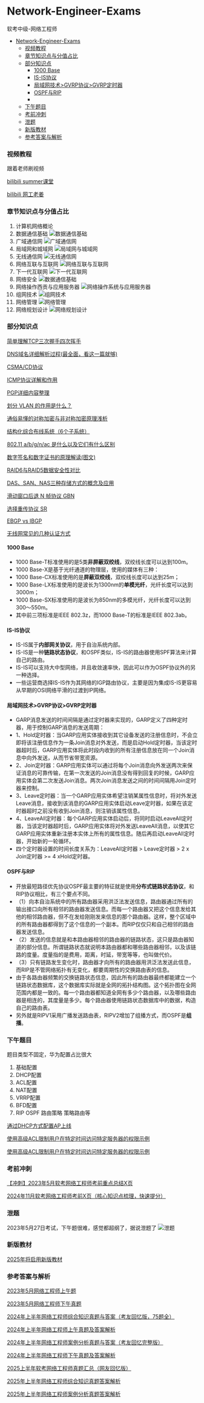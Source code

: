 # Network-Engineer-Exams

软考中级-网络工程师

- [Network-Engineer-Exams](#network-engineer-exams)
    - [视频教程](#视频教程)
    - [章节知识点与分值占比](#章节知识点与分值占比)
    - [部分知识点](#部分知识点)
      - [1000 Base](#1000-base)
      - [IS-IS协议](#is-is协议)
      - [局域网技术\>GVRP协议\>GVRP定时器](#局域网技术gvrp协议gvrp定时器)
      - [OSPF与RIP](#ospf与rip)
      - [](#)
    - [下午题目](#下午题目)
    - [考前冲刺](#考前冲刺)
    - [泄题](#泄题)
    - [新版教材](#新版教材)
    - [参考答案与解析](#参考答案与解析)

### 视频教程

跟着老师刷视频

[bilibili summer课堂](https://space.bilibili.com/209743285)

[bilibili 网工老姜](https://www.bilibili.com/video/BV1Yi42127P8/)

### 章节知识点与分值占比

1. 计算机网络概论
2. 数据通信基础
![数据通信基础](chapter/net_chapter2.png)
3. 广域通信网
![广域通信网](chapter/net_chapter3.png)
4. 局域网和城域网
![局域网与城域网](chapter/net_chapter4.png)
5. 无线通信网
![无线通信网](chapter/net_chapter5.png)
6. 网络互联与互联网
![网络互联与互联网](chapter/net_chapter6.png)
7. 下一代互联网
![下一代互联网](chapter/net_chapter7.png)
8. 网络安全
![数据通信基础](chapter/net_chapter8.png)
9. 网络操作西贡与应用服务器
![网络操作系统与应用服务器](chapter/net_chapter9.png)
10. 组网技术
![组网技术](chapter/net_chapter10.png)
11. 网络管理
![网络管理](chapter/net_chapter11.png)
12. 网络规划设计
![网络规划设计](chapter/net_chapter12.png)

### 部分知识点

[简单理解TCP三次握手四次挥手](https://blog.csdn.net/m0_56649557/article/details/119492899)

[DNS域名详细解析过程(最全面，看这一篇就够)](https://blog.csdn.net/bangshao1989/article/details/121913780)

[CSMA/CD协议](https://blog.csdn.net/qq_46331050/article/details/120406217)

[ICMP协议详解和作用](https://blog.csdn.net/yuxiang1014/article/details/108547017)

[PGP详细内容整理](https://blog.csdn.net/qq_42248536/article/details/105805078)

[划分 VLAN 的作用是什么？](https://www.zhihu.com/question/19903686#)

[通俗易懂的对称加密与非对称加密原理浅析](https://juejin.cn/post/6964558725839339533)

[结构化综合布线系统（6个子系统）](https://blog.csdn.net/2302_79730293/article/details/142746139)

[802.11 a/b/g/n/ac 是什么以及它们有什么区别](https://blog.csdn.net/briant_ccj/article/details/50487303)

[数字签名和数字证书的原理解读(图文)](https://www.wosign.com/News/news_2018101101.htm)

[RAID6与RAID5数据安全性对比](https://support.huawei.com/enterprise/zh/knowledge/EKB1000149118)

[DAS、SAN、NAS三种存储方式的概念及应用](https://blog.csdn.net/qq_23348071/article/details/73963407)

[滑动窗口后退 N 帧协议 GBN](https://blog.csdn.net/shulianghan/article/details/108070859)

[选择重传协议 SR ](https://blog.csdn.net/shulianghan/article/details/108074861)

[EBGP vs IBGP](https://blog.csdn.net/u013185349/article/details/123394764)

[无线网常见的几种认证方式](https://blog.51cto.com/ccieh3c/4292446)

#### 1000 Base

- 1000 Base-T标准使用的是5类**非屏蔽双绞线**，双绞线长度可以达到100m。
- 1000 Base-X是基于光纤通道的物理层，使用的媒体有三种：
- 1000 Base-CX标准使用的是**屏蔽双绞线**，双绞线长度可以达到25m；
- 1000 Base-LX标准使用的是波长为1300nm的**单模光纤**，光纤长度可以达到3000m；
- 1000 Base-SX标准使用的是波长为850nm的多模光纤，光纤长度可以达到300～550m。
- 其中前三项标准是IEEE 802.3z，而1000 Base-T的标准是IEEE 802.3ab。

#### IS-IS协议

- IS-IS属于**内部网关协议**，用于自治系统内部。
- IS-IS是一种**链路状态协议**，和OSPF类似，IS-IS的路由器使用SPF算法来计算自己的路由。
- IS-IS可以支持大中型网络，并且收敛速率快，因此可以作为OSPF协议外的另一种选择。
- 一些运营商选择IS-IS作为其网络的IGP路由协议，主要是因为集成IS-IS更容易从早期的OSI网络平滑的过渡到IP网络。

#### 局域网技术>GVRP协议>GVRP定时器

- GARP消息发送的时间间隔是通过定时器来实现的，GARP定义了四种定时器，用于控制GARP消息的发送周期：
- 1、Hold定时器：当GARP应用实体接收到其它设备发送的注册信息时，不会立即将该注册信息作为一条Join消息对外发送，而是启动Hold定时器，当该定时器超时后，GARP应用实体将此时段内收到的所有注册信息放在同一个Join消息中向外发送，从而节省带宽资源。
- 2、Join定时器：GARP应用实体可以通过将每个Join消息向外发送两次来保证消息的可靠传输，在第一次发送的Join消息没有得到回复的时候，GARP应用实体会第二次发送Join消息。两次Join消息发送之间的时间间隔用Join定时器来控制。
- 3、Leave定时器：当一个GARP应用实体希望注销某属性信息时，将对外发送Leave消息，接收到该消息的GARP应用实体启动Leave定时器，如果在该定时器超时之前没有收到Join消息，则注销该属性信息。
- 4、LeaveAll定时器：每个GARP应用实体启动后，将同时启动LeaveAll定时器，当该定时器超时后，GARP应用实体将对外发送LeaveAll消息，以使其它GARP应用实体重新注册本实体上所有的属性信息。随后再启动LeaveAll定时器，开始新的一轮循环。
- 四个定时器设置的时间长度关系为：LeaveAll定时器 &gt; Leave定时器 &gt; 2 x Join定时器 &gt;= 4 xHold定时器。

#### OSPF与RIP

- 开放最短路径优先协议OSPF最主要的特征就是使用**分布式链路状态协议**，和RIP协议相比，有三个要点不同。
- （1）向本自治系统中的所有路由器采用洪泛法发送信息，路由器通过所有的输出接口向所有相邻的路由器发送信息。而每一个路由器又把这个信息发给其他的相邻路由器，但不在发给刚刚发来信息的那个路由器。这样，整个区域中的所有路由器都得到了这个信息的一个副本。而RIP仅仅只和自己相邻的路由器发送信息。
- （2）发送的信息就是和本路由器相邻的路由器的链路状态，这只是路由器知道的部分信息。所谓链路状态就说明本路由器都和哪些路由器相邻，以及该链路的度量。度量指的是费用，距离，时延，带宽等等，也叫做代价。
- （3）只有链路发生变化时，路由器才向所有的路由器用洪泛法发送此信息，而RIP是不管网络拓扑有无变化，都要周期性的交换路由表的信息。
- 由于各路由器频繁的交换链路状态信息，因此所有的路由器最终都能建立一个链路状态数据库，这个数据库实际就是全网的拓扑结构图。这个拓扑图在全网范围内都是一致的。每一个路由器都知道全网有多少个路由器，以及哪些路由器是相连的，其度量是多少。每个路由器使用链路状态数据库中的数据，构造自己的路由表。
- 另外就是RIPV1采用广播发送路由表，RIPV2增加了组播方式，而OSPF是**组播**。

#### 


### 下午题目

题目类型不固定，华为配置占比很大<br>
1. 基础配置
2. DHCP配置
3. ACL配置
4. NAT配置
6. VRRP配置
7. BFD配置
8. RIP OSPF 路由策略 策略路由等

[通过DHCP方式配置AP上线](https://support.huawei.com/enterprise/zh/doc/EDOC1000051014/88221648#ZH-CN_TOPIC_0259114897)

[使用高级ACL限制用户在特定时间访问特定服务器的权限示例](https://support.huawei.com/enterprise/zh/doc/EDOC1100127132/a28cb2c4)

[使用高级ACL限制用户在特定时间访问特定服务器的权限示例](https://support.huawei.com/enterprise/zh/doc/EDOC1100127132/a28cb2c4)

### 考前冲刺

[【冲刺】2023年5月软考网络工程师考前重点总结X页](https://www.bilibili.com/read/cv23896512?spm_id_from=333.999.list.card_opus.click)

[2024年11月软考网络工程师考前X页（核心知识点梳理，快速提分）](https://mp.weixin.qq.com/s/XyMgnYUeinBdhRNC1MBH-g)

### 泄题

2023年5月27日考试，下午题很难，感觉都超纲了，据说泄题了
![泄题](chapter/xieti.webp)

### 新版教材
[2025年将启用新版教材](https://mp.weixin.qq.com/s/6ArU6CV-B-Kh1q1s1RDx4Q)

### 参考答案与解析

[2023年5月网络工程师上午题](https://docs.qq.com/doc/DTndiSXpaS05mQXFJ?groupUin=Zw6qu1HBkT448RPimRMyxQ%253D%253D&ADUIN=532652152&ADSESSION=1685367721&ADTAG=CLIENT.QQ.5681_.0&ADPUBNO=27272&jumpuin=532652152)

[2023年5月网络工程师下午真题](https://docs.qq.com/doc/DTmNLd1R2c2FnSUdp?groupUin=Zw6qu1HBkT448RPimRMyxQ%253D%253D&ADUIN=532652152&ADSESSION=1685198421&ADTAG=CLIENT.QQ.5681_.0&ADPUBNO=27272&jumpuin=532652152)

[2024年上半年网络工程师综合知识真题与答案（考友回忆版，75题全）](https://www.cnitpm.com/pm1/155766iyixk0r65h.html)

[2024年上半年网络工程师上午真题及答案解析](https://www.bilibili.com/opus/937969988120084505)

[2024年上半年网络工程师案例分析真题与答案（考友回忆完整版）](https://www.cnitpm.com/pm1/155771kt2vqir9uq.html)

[2024年上半年网络工程师下午真题及答案解析](https://www.bilibili.com/opus/956165084245131303)


[2025上半年软考网络工程师真题汇总（网友回忆版）](https://www.bilibili.com/opus/1071215670313615378)

[2025年上半年网络工程师综合知识真题答案解析](https://blog.kokojia.com/ruank/b-4110.html)

[2025年上半年网络工程师案例分析真题答案解析](https://blog.kokojia.com/ruank/b-4111.html)
